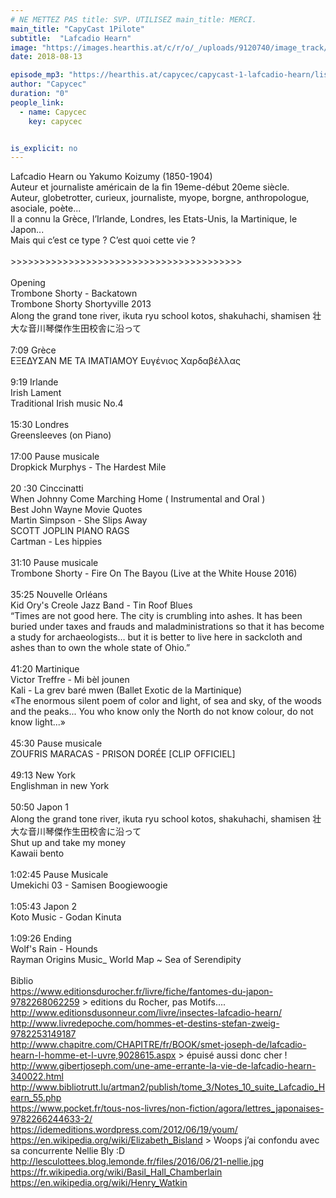 ```yaml
---
# NE METTEZ PAS title: SVP. UTILISEZ main_title: MERCI.
main_title: "CapyCast 1Pilote"
subtitle:  "Lafcadio Hearn"
image: "https://images.hearthis.at/c/r/o/_/uploads/9120740/image_track/2254444/w1400_h1400_q70_m1534197530----cropped_1534197524116.jpg"
date: 2018-08-13

episode_mp3: "https://hearthis.at/capycec/capycast-1-lafcadio-hearn/listen.mp3?s=L6O"
author: "Capycec"
duration: "0"
people_link: 
  - name: Capycec
    key: capycec


is_explicit: no
---
```


<PodcastHeader/>

<!-- ECRIRE LA DESCRIPTION DE L'EPISODE SOUS CETTE LIGNE -->
Lafcadio Hearn ou Yakumo Koizumy (1850-1904)<br>Auteur et journaliste américain de la fin 19eme-début 20eme siècle.<br>Auteur, globetrotter, curieux, journaliste, myope, borgne, anthropologue, asociale, poète...<br>Il a connu la Grèce, l’Irlande, Londres, les Etats-Unis, la Martinique, le Japon...<br>Mais qui c’est ce type ? C’est quoi cette vie ?<br><br>&gt;&gt;&gt;&gt;&gt;&gt;&gt;&gt;&gt;&gt;&gt;&gt;&gt;&gt;&gt;&gt;&gt;&gt;&gt;&gt;&gt;&gt;&gt;&gt;&gt;&gt;&gt;&gt;&gt;&gt;&gt;&gt;&gt;&gt;&gt;&gt;&gt;&gt;&gt;&gt;<br><br>Opening<br>Trombone Shorty - Backatown<br>Trombone Shorty  Shortyville 2013<br>Along the grand tone river, ikuta ryu school kotos, shakuhachi, shamisen 壮大な音川琴傑作生田校舎に沿って<br><br>7:09 Grèce<br>ΕΞΕΔΥΣΑΝ ΜΕ ΤΑ ΙΜΑΤΙΑΜΟΥ Ευγένιος Χαρδαβέλλας<br><br>9:19 Irlande<br>Irish Lament<br>Traditional Irish music No.4<br><br>15:30 Londres<br>Greensleeves (on Piano)<br><br>17:00 Pause musicale<br>Dropkick Murphys - The Hardest Mile<br><br>20 :30 Cinccinatti<br>When Johnny Come Marching Home ( Instrumental and Oral )<br>Best John Wayne Movie Quotes<br>Martin Simpson - She Slips Away<br>SCOTT JOPLIN PIANO RAGS<br>Cartman - Les hippies<br><br>31:10 Pause musicale<br>Trombone Shorty - Fire On The Bayou (Live at the White House 2016)<br><br>35:25 Nouvelle Orléans<br>Kid Ory's Creole Jazz Band - Tin Roof Blues<br>“Times are not good here. The city is crumbling into ashes. It has been buried under taxes and frauds and maladministrations so that it has become a study for archaeologists… but it is better to live here in sackcloth and ashes than to own the whole state of Ohio.”<br><br>41:20 Martinique<br>Victor Treffre - Mi bèl jounen<br>Kali - La grev baré mwen (Ballet Exotic de la Martinique)<br>«The enormous silent poem of color and light, of sea and sky, of the woods and the peaks... You who know only the North do not know colour, do not know light...»<br><br>45:30 Pause musicale<br>ZOUFRIS MARACAS - PRISON DORÉE [CLIP OFFICIEL]<br><br>49:13 New York<br>Englishman in new York<br><br>50:50 Japon 1<br>Along the grand tone river, ikuta ryu school kotos, shakuhachi, shamisen 壮大な音川琴傑作生田校舎に沿って<br>Shut up and take my money<br>Kawaii bento<br><br>1:02:45 Pause Musicale<br>Umekichi 03 - Samisen Boogiewoogie<br><br>1:05:43 Japon 2<br>Koto Music - Godan Kinuta<br><br>1:09:26 Ending<br>Wolf's Rain - Hounds<br>Rayman Origins Music_ World Map ~ Sea of Serendipity<br><br>Biblio<br>https://www.editionsdurocher.fr/livre/fiche/fantomes-du-japon-9782268062259 &gt; editions du Rocher, pas Motifs....<br>http://www.editionsdusonneur.com/livre/insectes-lafcadio-hearn/<br>http://www.livredepoche.com/hommes-et-destins-stefan-zweig-9782253149187<br>http://www.chapitre.com/CHAPITRE/fr/BOOK/smet-joseph-de/lafcadio-hearn-l-homme-et-l-uvre,9028615.aspx &gt; épuisé aussi donc cher !<br>http://www.gibertjoseph.com/une-ame-errante-la-vie-de-lafcadio-hearn-340022.html<br>http://www.bibliotrutt.lu/artman2/publish/tome_3/Notes_10_suite_Lafcadio_Hearn_55.php<br>https://www.pocket.fr/tous-nos-livres/non-fiction/agora/lettres_japonaises-9782266244633-2/<br>https://idemeditions.wordpress.com/2012/06/19/youm/<br>https://en.wikipedia.org/wiki/Elizabeth_Bisland &gt; Woops j’ai confondu avec sa concurrente Nellie Bly :D<br>http://lesculottees.blog.lemonde.fr/files/2016/06/21-nellie.jpg<br>https://fr.wikipedia.org/wiki/Basil_Hall_Chamberlain<br>https://en.wikipedia.org/wiki/Henry_Watkin<br><br>

